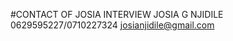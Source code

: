 #CONTACT OF JOSIA INTERVIEW
JOSIA G NJIDILE
0629595227/0710227324
josianjidile@gmail.com













 

